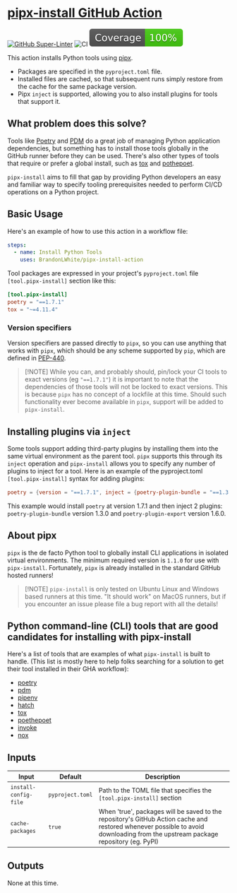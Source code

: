 # [pipx-install GitHub Action](https://github.com/brandonlwhite/pipx-install-action)

[![GitHub Super-Linter](https://github.com/brandonlwhite/pipx-install-action/actions/workflows/linter.yml/badge.svg)](https://github.com/super-linter/super-linter)
![CI](https://github.com/brandonlwhite/pipx-install-action/actions/workflows/ci.yml/badge.svg)
![Test Converage](https://raw.githubusercontent.com/BrandonLWhite/pipx-install-action/main/badges/coverage.svg)

This action installs Python tools using [pipx](https://github.com/pypa/pipx).

- Packages are specified in the `pyproject.toml` file.
- Installed files are cached, so that subsequent runs simply restore from the
  cache for the same package version.
- Pipx `inject` is supported, allowing you to also install plugins for tools
  that support it.

## What problem does this solve?

Tools like [Poetry](https://python-poetry.org/) and
[PDM](https://github.com/pdm-project/pdm) do a great job of managing Python
application dependencies, but something has to install those tools globally in
the GitHub runner before they can be used. There's also other types of tools
that require or prefer a global install, such as [tox](https://tox.wiki/) and
[pothepoet](https://github.com/nat-n/poethepoet).

`pipx-install` aims to fill that gap by providing Python developers an easy and
familiar way to specify tooling prerequisites needed to perform CI/CD operations
on a Python project.

## Basic Usage

Here's an example of how to use this action in a workflow file:

```yaml
steps:
  - name: Install Python Tools
    uses: BrandonLWhite/pipx-install-action
```

Tool packages are expressed in your project's `pyproject.toml` file
`[tool.pipx-install]` section like this:

```toml
[tool.pipx-install]
poetry = "==1.7.1"
tox = "~=4.11.4"
```

### Version specifiers

Version specifiers are passed directly to `pipx`, so you can use anything that
works with `pipx`, which should be any scheme supported by `pip`, which are
defined in [PEP-440](https://peps.python.org/pep-0440/).

> [!NOTE] While you can, and probably should, pin/lock your CI tools to exact
> versions (eg `"==1.7.1"`) it is important to note that the dependencies of
> those tools will not be locked to exact versions. This is because `pipx` has
> no concept of a lockfile at this time. Should such functionality ever become
> available in `pipx`, support will be added to `pipx-install`.

## Installing plugins via `inject`

Some tools support adding third-party plugins by installing them into the same
virtual environment as the parent tool. `pipx` supports this through its
`inject` operation and `pipx-install` allows you to specify any number of
plugins to inject for a tool. Here is an example of the pyproject.toml
`[tool.pipx-install]` syntax for adding plugins:

```toml
poetry = {version = "==1.7.1", inject = {poetry-plugin-bundle = "==1.3.0", poetry-plugin-export = "==1.6.0"} }
```

This example would install `poetry` at version 1.7.1 and then inject 2 plugins:
`poetry-plugin-bundle` version 1.3.0 and `poetry-plugin-export` version 1.6.0.

## About pipx

`pipx` is the de facto Python tool to globally install CLI applications in
isolated virtual environments. The minimum required version is `1.1.0` for use
with `pipx-install`. Fortunately, `pipx` is already installed in the standard
GitHub hosted runners!

> [!NOTE] `pipx-install` is only tested on Ubuntu Linux and Windows based
> runners at this time. "It should work" on MacOS runners, but if you encounter
> an issue please file a bug report with all the details!

## Python command-line (CLI) tools that are good candidates for installing with pipx-install

Here's a list of tools that are examples of what `pipx-install` is built to
handle. (This list is mostly here to help folks searching for a solution to get
their tool installed in their GHA workflow):

- [poetry](https://github.com/python-poetry/poetry)
- [pdm](https://github.com/pdm-project/pdm)
- [pipenv](https://pipenv.pypa.io)
- [hatch](https://github.com/pypa/hatch)
- [tox](https://tox.wiki)
- [poethepoet](https://github.com/nat-n/poethepoet)
- [invoke](https://github.com/pyinvoke/invoke)
- [nox](https://github.com/wntrblm/nox)

## Inputs

| Input                 | Default          | Description                                                                                                                                                                     |
| --------------------- | ---------------- | ------------------------------------------------------------------------------------------------------------------------------------------------------------------------------- |
| `install-config-file` | `pyproject.toml` | Path to the TOML file that specifies the `[tool.pipx-install]` section                                                                                                          |
| `cache-packages`      | `true`           | When 'true', packages will be saved to the repository's GitHub Action cache and restored whenever possible to avoid downloading from the upstream package repository (eg. PyPI) |

## Outputs

None at this time.
